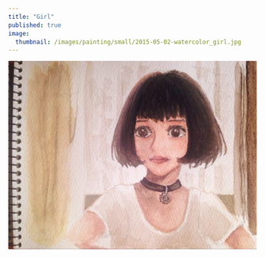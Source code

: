 ```yaml
---
title: "Girl"
published: true
image: 
  thumbnail: /images/painting/small/2015-05-02-watercolor_girl.jpg
---
```

<img src="/images/painting/2015-05-02-watercolor_girl.jpg">

